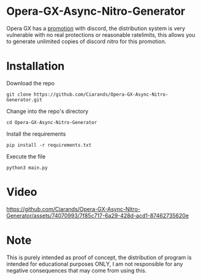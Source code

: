 # Opera-GX-Async-Nitro-Generator
Opera GX has a [promotion](https://support.discord.com/hc/en-us/articles/19822382831767-1-Month-Discord-Nitro-for-Opera-GX-Users-2023-Promo-FAQ) with discord, the distribution system is very vulnerable with no real protections or reasonable ratelimits, this allows you to generate unlimited copies of discord nitro for this promotion.

# Installation
Download the repo
```
git clone https://github.com/Ciarands/Opera-GX-Async-Nitro-Generator.git
```
Change into the repo's directory
```
cd Opera-GX-Async-Nitro-Generator
```
Install the requirements
```
pip install -r requirements.txt
```
Execute the file
```
python3 main.py
```

# Video
https://github.com/Ciarands/Opera-GX-Async-Nitro-Generator/assets/74070993/7f85c717-6a29-428d-acd1-87462735620e

# Note
This is purely intended as proof of concept, the distribution of program is intended for educational purposes ONLY, I am not responsible for any negative consequences that may come from using this.
